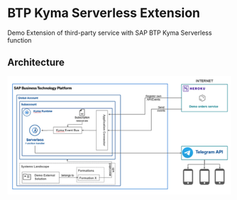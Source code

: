 
# BTP Kyma Serverless Extension
Demo Extension of third-party service with SAP BTP Kyma Serverless function




## Architecture
![Architecture](/docs/architecture.png?raw=true "Architecture Diagram")
